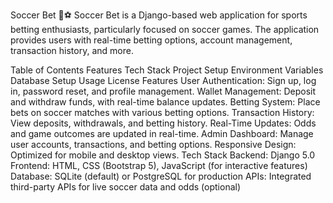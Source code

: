 Soccer Bet 🎲⚽
Soccer Bet is a Django-based web application for sports betting enthusiasts, particularly focused on soccer games. The application provides users with real-time betting options, account management, transaction history, and more.

Table of Contents
Features
Tech Stack
Project Setup
Environment Variables
Database Setup
Usage
License
Features
User Authentication: Sign up, log in, password reset, and profile management.
Wallet Management: Deposit and withdraw funds, with real-time balance updates.
Betting System: Place bets on soccer matches with various betting options.
Transaction History: View deposits, withdrawals, and betting history.
Real-Time Updates: Odds and game outcomes are updated in real-time.
Admin Dashboard: Manage user accounts, transactions, and betting options.
Responsive Design: Optimized for mobile and desktop views.
Tech Stack
Backend: Django 5.0
Frontend: HTML, CSS (Bootstrap 5), JavaScript (for interactive features)
Database: SQLite (default) or PostgreSQL for production
APIs: Integrated third-party APIs for live soccer data and odds (optional)
